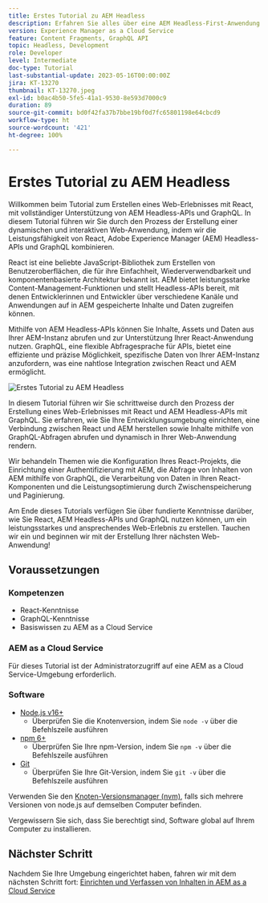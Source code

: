 ```yaml
---
title: Erstes Tutorial zu AEM Headless
description: Erfahren Sie alles über eine AEM Headless-First-Anwendung.
version: Experience Manager as a Cloud Service
feature: Content Fragments, GraphQL API
topic: Headless, Development
role: Developer
level: Intermediate
doc-type: Tutorial
last-substantial-update: 2023-05-16T00:00:00Z
jira: KT-13270
thumbnail: KT-13270.jpeg
exl-id: b0ac4b50-5fe5-41a1-9530-8e593d7000c9
duration: 89
source-git-commit: bd0f42fa37b7bbe19bf0d7fc65801198e64cbcd9
workflow-type: ht
source-wordcount: '421'
ht-degree: 100%

---
```


# Erstes Tutorial zu AEM Headless

Willkommen beim Tutorial zum Erstellen eines Web-Erlebnisses mit React, mit vollständiger Unterstützung von AEM Headless-APIs und GraphQL. In diesem Tutorial führen wir Sie durch den Prozess der Erstellung einer dynamischen und interaktiven Web-Anwendung, indem wir die Leistungsfähigkeit von React, Adobe Experience Manager (AEM) Headless-APIs und GraphQL kombinieren.

React ist eine beliebte JavaScript-Bibliothek zum Erstellen von Benutzeroberflächen, die für ihre Einfachheit, Wiederverwendbarkeit und komponentenbasierte Architektur bekannt ist. AEM bietet leistungsstarke Content-Management-Funktionen und stellt Headless-APIs bereit, mit denen Entwicklerinnen und Entwickler über verschiedene Kanäle und Anwendungen auf in AEM gespeicherte Inhalte und Daten zugreifen können.

Mithilfe von AEM Headless-APIs können Sie Inhalte, Assets und Daten aus Ihrer AEM-Instanz abrufen und zur Unterstützung Ihrer React-Anwendung nutzen. GraphQL, eine flexible Abfragesprache für APIs, bietet eine effiziente und präzise Möglichkeit, spezifische Daten von Ihrer AEM-Instanz anzufordern, was eine nahtlose Integration zwischen React und AEM ermöglicht.

![Erstes Tutorial zu AEM Headless](./assets/overview/overview.png)

In diesem Tutorial führen wir Sie schrittweise durch den Prozess der Erstellung eines Web-Erlebnisses mit React und AEM Headless-APIs mit GraphQL. Sie erfahren, wie Sie Ihre Entwicklungsumgebung einrichten, eine Verbindung zwischen React und AEM herstellen sowie Inhalte mithilfe von GraphQL-Abfragen abrufen und dynamisch in Ihrer Web-Anwendung rendern.

Wir behandeln Themen wie die Konfiguration Ihres React-Projekts, die Einrichtung einer Authentifizierung mit AEM, die Abfrage von Inhalten von AEM mithilfe von GraphQL, die Verarbeitung von Daten in Ihren React-Komponenten und die Leistungsoptimierung durch Zwischenspeicherung und Paginierung.

Am Ende dieses Tutorials verfügen Sie über fundierte Kenntnisse darüber, wie Sie React, AEM Headless-APIs und GraphQL nutzen können, um ein leistungsstarkes und ansprechendes Web-Erlebnis zu erstellen. Tauchen wir ein und beginnen wir mit der Erstellung Ihrer nächsten Web-Anwendung!

## Voraussetzungen

### Kompetenzen

+ React-Kenntnisse
+ GraphQL-Kenntnisse
+ Basiswissen zu AEM as a Cloud Service

### AEM as a Cloud Service

Für dieses Tutorial ist der Administratorzugriff auf eine AEM as a Cloud Service-Umgebung erforderlich.

### Software

+ [Node.js v16+](https://nodejs.org/de/)
   + Überprüfen Sie die Knotenversion, indem Sie `node -v` über die Befehlszeile ausführen
+ [npm 6+](https://www.npmjs.com/)
   + Überprüfen Sie Ihre npm-Version, indem Sie `npm -v` über die Befehlszeile ausführen
+ [Git](https://git-scm.com/)
   + Überprüfen Sie Ihre Git-Version, indem Sie `git -v` über die Befehlszeile ausführen

Verwenden Sie den [Knoten-Versionsmanager (nvm)](https://github.com/nvm-sh/nvm), falls sich mehrere Versionen von node.js auf demselben Computer befinden.

Vergewissern Sie sich, dass Sie berechtigt sind, Software global auf Ihrem Computer zu installieren.

## Nächster Schritt

Nachdem Sie Ihre Umgebung eingerichtet haben, fahren wir mit dem nächsten Schritt fort: [Einrichten und Verfassen von Inhalten in AEM as a Cloud Service](./1-content-modeling.md)
